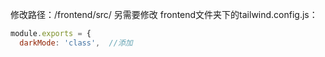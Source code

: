 修改路径：/frontend/src/
另需要修改 frontend文件夹下的tailwind.config.js：

```js
module.exports = {
  darkMode: 'class',  //添加
```

